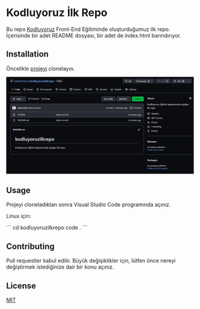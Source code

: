 # Kodluyoruz İlk Repo
Bu repo [Kodluyoruz](https://www.kodluyoruz.org/) Front-End Eğitiminde oluşturduğumuz ilk repo. İçerisinde bir adet README dosyası, bir adet de index.html barındırıyor.

## Installation

Öncelikle [projeyi](https://github.com/Aprencher/kodluyoruzilkrepo.git) clonelayın.

![](Capture.PNG)

## Usage

Projeyi cloneladıktan sonra Visual Studio Code programında açınız.

Linux için:

´´´
cd kodluyoruzilkrepo
code .
´´´

## Contributing

Pull requestler kabul edilir. Büyük değişiklikler için, lütfen önce nereyi değiştirmek istediğinize dair bir konu açınız.

## License

[MIT](https://opensource.org/licenses/MIT)
